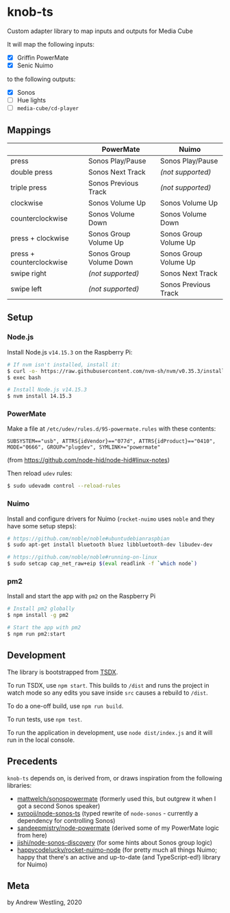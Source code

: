 # knob-ts

Custom adapter library to map inputs and outputs for Media Cube

It will map the following inputs:

- [x] Griffin PowerMate
- [x] Senic Nuimo

to the following outputs:

- [x] Sonos
- [ ] Hue lights
- [ ] `media-cube/cd-player`

## Mappings

|                          | PowerMate               | Nuimo                 |
| ------------------------ | ----------------------- | --------------------- |
| press                    | Sonos Play/Pause        | Sonos Play/Pause      |
| double press             | Sonos Next Track        | _(not supported)_     |
| triple press             | Sonos Previous Track    | _(not supported)_     |
| clockwise                | Sonos Volume Up         | Sonos Volume Up       |
| counterclockwise         | Sonos Volume Down       | Sonos Volume Down     |
| press + clockwise        | Sonos Group Volume Up   | Sonos Group Volume Up |
| press + counterclockwise | Sonos Group Volume Down | Sonos Group Volume Up |
| swipe right              | _(not supported)_       | Sonos Next Track      |
| swipe left               | _(not supported)_       | Sonos Previous Track  |

## Setup

### Node.js

Install Node.js `v14.15.3` on the Raspberry Pi:

```bash
# If nvm isn't installed, install it:
$ curl -o- https://raw.githubusercontent.com/nvm-sh/nvm/v0.35.3/install.sh | bash
$ exec bash

# Install Node.js v14.15.3
$ nvm install 14.15.3
```

### PowerMate

Make a file at `/etc/udev/rules.d/95-powermate.rules` with these contents:

```
SUBSYSTEM=="usb", ATTRS{idVendor}=="077d", ATTRS{idProduct}=="0410", MODE="0666", GROUP="plugdev", SYMLINK+="powermate"
```

(from https://github.com/node-hid/node-hid#linux-notes)

Then reload `udev` rules:

```bash
$ sudo udevadm control --reload-rules
```

### Nuimo

Install and configure drivers for Nuimo (`rocket-nuimo` uses `noble` and they have some setup steps):

```bash
# https://github.com/noble/noble#ubuntudebianraspbian
$ sudo apt-get install bluetooth bluez libbluetooth-dev libudev-dev

# https://github.com/noble/noble#running-on-linux
$ sudo setcap cap_net_raw+eip $(eval readlink -f `which node`)
```

### pm2

Install and start the app with `pm2` on the Raspberry Pi

```bash
# Install pm2 globally
$ npm install -g pm2

# Start the app with pm2
$ npm run pm2:start
```

## Development

The library is bootstrapped from [TSDX](https://github.com/formium/tsdx).

To run TSDX, use `npm start`.
This builds to `/dist` and runs the project in watch mode so any edits you save inside `src` causes a rebuild to `/dist`.

To do a one-off build, use `npm run build`.

To run tests, use `npm test`.

To run the application in development, use `node dist/index.js` and it will run in the local console.

## Precedents

`knob-ts` depends on, is derived from, or draws inspiration from the following libraries:

- [mattwelch/sonospowermate](https://github.com/mattwelch/sonospowermate) (formerly used this, but outgrew it when I got a second Sonos speaker)
- [svrooij/node-sonos-ts](https://github.com/svrooij/node-sonos-ts) (typed rewrite of `node-sonos` - currently a dependency for controlling Sonos)
- [sandeepmistry/node-powermate](https://github.com/sandeepmistry/node-powermate) (derived some of my PowerMate logic from here)
- [jishi/node-sonos-discovery](https://github.com/jishi/node-sonos-discovery) (for some hints about Sonos group logic)
- [happycodelucky/rocket-nuimo-node](https://github.com/happycodelucky/rocket-nuimo-node) (for pretty much all things Nuimo; happy that there's an active and up-to-date (and TypeScript-ed!) library for Nuimo)

## Meta

by Andrew Westling, 2020
